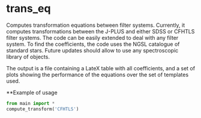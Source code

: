 # trans_eq

Computes transformation equations between filter systems. Currently, it computes transformations between the J-PLUS and either SDSS or CFHTLS filter systems. The code can be easily extended to deal with any filter system. To find the coefficients, the code uses the NGSL catalogue of standard stars. Future updates should allow to use any spectroscopic library of objects.

The output is a file containing a LateX table with all coefficients, and a set of plots showing the performance of the equations over the set of templates used.

**Example of usage
```python
from main import *
compute_transform('CFHTLS')


